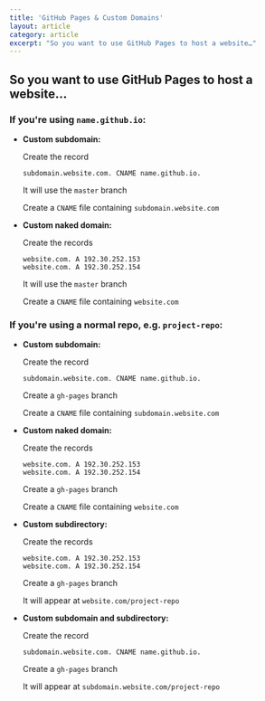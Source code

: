 ```yaml
---
title: 'GitHub Pages & Custom Domains'
layout: article
category: article
excerpt: "So you want to use GitHub Pages to host a website…"
---
```


## So you want to use GitHub Pages to host a website…

### If you're using `name.github.io`:

- **Custom subdomain:**

  Create the record
  
  ```
  subdomain.website.com. CNAME name.github.io.
  ```

  It will use the `master` branch

  Create a `CNAME` file containing `subdomain.website.com`

- **Custom naked domain:**

  Create the records
  
  ```
  website.com. A 192.30.252.153
  website.com. A 192.30.252.154
  ```

  It will use the `master` branch

  Create a `CNAME` file containing `website.com`

### If you're using a normal repo, e.g. `project-repo`:

- **Custom subdomain:**

  Create the record
  
  ```
  subdomain.website.com. CNAME name.github.io.
  ```

  Create a `gh-pages` branch

  Create a `CNAME` file containing `subdomain.website.com`

- **Custom naked domain:**

  Create the records
  
  ```
  website.com. A 192.30.252.153
  website.com. A 192.30.252.154
  ```

  Create a `gh-pages` branch

  Create a `CNAME` file containing `website.com`

- **Custom subdirectory:**

  Create the records
  
  ```
  website.com. A 192.30.252.153
  website.com. A 192.30.252.154
  ```

  Create a `gh-pages` branch

  It will appear at `website.com/project-repo`

- **Custom subdomain and subdirectory:**

  Create the record
  
  ```
  subdomain.website.com. CNAME name.github.io.
  ```

  Create a `gh-pages` branch

  It will appear at `subdomain.website.com/project-repo`
